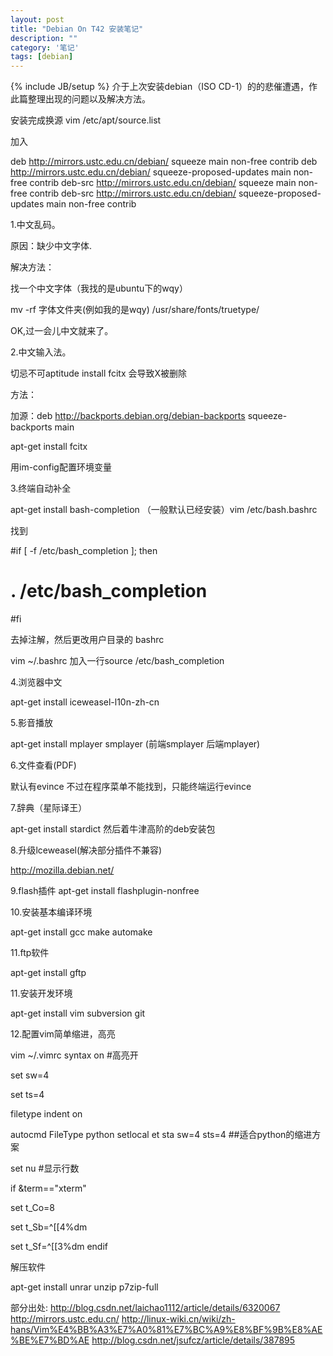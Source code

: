 ```yaml
---
layout: post
title: "Debian On T42 安装笔记"
description: ""
category: '笔记' 
tags: [debian]
---
```

{% include JB/setup %}
介于上次安装debian（ISO CD-1）的的悲催遭遇，作此篇整理出现的问题以及解决方法。

安装完成换源
vim /etc/apt/source.list

加入

deb http://mirrors.ustc.edu.cn/debian/ squeeze main non-free contrib
deb http://mirrors.ustc.edu.cn/debian/ squeeze-proposed-updates main non-free contrib
deb-src http://mirrors.ustc.edu.cn/debian/ squeeze main non-free contrib
deb-src http://mirrors.ustc.edu.cn/debian/ squeeze-proposed-updates main non-free contrib

1.中文乱码。

原因：缺少中文字体.

解决方法：

找一个中文字体（我找的是ubuntu下的wqy）

mv -rf  字体文件夹(例如我的是wqy) /usr/share/fonts/truetype/

OK,过一会儿中文就来了。

2.中文输入法。

切忌不可aptitude install fcitx 会导致X被删除

方法：

加源：deb http://backports.debian.org/debian-backports squeeze-backports main

apt-get install fcitx

用im-config配置环境变量

3.终端自动补全

apt-get install bash-completion （一般默认已经安装）vim /etc/bash.bashrc

找到

#if [ -f /etc/bash_completion ]; then

# . /etc/bash_completion

#fi

去掉注解，然后更改用户目录的 bashrc

vim ~/.bashrc 加入一行source /etc/bash_completion

4.浏览器中文

apt-get install iceweasel-l10n-zh-cn

5.影音播放

apt-get install mplayer smplayer (前端smplayer 后端mplayer)

6.文件查看(PDF)

默认有evince 不过在程序菜单不能找到，只能终端运行evince

7.辞典（星际译王）

apt-get install stardict
然后着牛津高阶的deb安装包

8.升级lceweasel(解决部分插件不兼容)

http://mozilla.debian.net/

9.flash插件
apt-get install flashplugin-nonfree

10.安装基本编译环境

apt-get install gcc make automake

11.ftp软件

apt-get install gftp

11.安装开发环境

apt-get install vim subversion git

12.配置vim简单缩进，高亮

vim ~/.vimrc
syntax on #高亮开

set sw=4

set ts=4

filetype indent on

autocmd FileType python setlocal et sta sw=4 sts=4  ##适合python的缩进方案

set nu #显示行数

if &term=="xterm"

set t_Co=8

set t_Sb=^[[4%dm

set t_Sf=^[[3%dm
endif

解压软件

apt-get install unrar unzip p7zip-full

部分出处:
http://blog.csdn.net/laichao1112/article/details/6320067
http://mirrors.ustc.edu.cn/
http://linux-wiki.cn/wiki/zh-hans/Vim%E4%BB%A3%E7%A0%81%E7%BC%A9%E8%BF%9B%E8%AE%BE%E7%BD%AE
http://blog.csdn.net/jsufcz/article/details/387895
